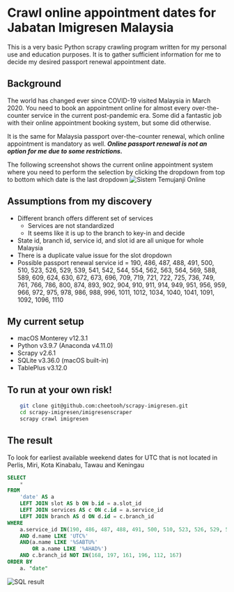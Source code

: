# Crawl online appointment dates for Jabatan Imigresen Malaysia

This is a very basic Python scrapy crawling program written for my personal use and education purposes. It is to gather sufficient information for me to decide my desired passport renewal appointment date.

## Background

The world has changed ever since COVID-19 visited Malaysia in March 2020. You need to book an appointment online for almost every over-the-counter service in the current post-pandemic era. Some did a fantastic job with their online appointment booking system, but some did otherwise.

It is the same for Malaysia passport over-the-counter renewal, which online appointment is mandatory as well. _**Online passport renewal is not an option for me due to some restrictions.**_

The following screenshot shows the current online appointment system where you need to perform the selection by clicking the dropdown from top to bottom which date is the last dropdown
![Sistem Temujanji Online](https://user-images.githubusercontent.com/532986/163326863-ca3267aa-1ca8-42dd-90ca-96e67dba562e.png)

## Assumptions from my discovery

-   Different branch offers different set of services
    -   Services are not standardized
    -   It seems like it is up to the branch to key-in and decide
-   State id, branch id, service id, and slot id are all unique for whole Malaysia
-   There is a duplicate value issue for the slot dropdown
-   Possible passport renewal service id = 190, 486, 487, 488, 491, 500, 510, 523, 526, 529, 539, 541, 542, 544, 554, 562, 563, 564, 569, 588, 589, 609, 624, 630, 672, 673, 696, 709, 719, 721, 722, 725, 736, 749, 761, 766, 786, 800, 874, 893, 902, 904, 910, 911, 914, 949, 951, 956, 959, 966, 972, 975, 978, 986, 988, 996, 1011, 1012, 1034, 1040, 1041, 1091, 1092, 1096, 1110

## My current setup

-   macOS Monterey v12.3.1
-   Python v3.9.7 (Anaconda v4.11.0)
-   Scrapy v2.6.1
-   SQLite v3.36.0 (macOS built-in)
-   TablePlus v3.12.0

## To run at your own risk!

```bash
    git clone git@github.com:cheetooh/scrapy-imigresen.git
    cd scrapy-imigresen/imigresenscraper
    scrapy crawl imigresen
```

## The result

To look for earliest available weekend dates for UTC that is not located in Perlis, Miri, Kota Kinabalu, Tawau and Keningau

```sql
SELECT
	*
FROM
	'date' AS a
	LEFT JOIN slot AS b ON b.id = a.slot_id
	LEFT JOIN services AS c ON c.id = a.service_id
	LEFT JOIN branch AS d ON d.id = c.branch_id
WHERE
	a.service_id IN(190, 486, 487, 488, 491, 500, 510, 523, 526, 529, 539, 541, 542, 544, 554, 562, 563, 564, 569, 588, 589, 609, 624, 630, 672, 673, 696, 709, 719, 721, 722, 725, 736, 749, 761, 766, 786, 800, 874, 893, 902, 904, 910, 911, 914, 949, 951, 956, 959, 966, 972, 975, 978, 986, 988, 996, 1011, 1012, 1034, 1040, 1041, 1091, 1092, 1096, 1110)
	AND d.name LIKE 'UTC%'
	AND(a.name LIKE '%SABTU%'
		OR a.name LIKE '%AHAD%')
	AND c.branch_id NOT IN(168, 197, 161, 196, 112, 167)
ORDER BY
	a. "date"
```

![SQL result](https://user-images.githubusercontent.com/532986/163334247-f1c5a361-04f3-43bc-a36b-5d09a1fee984.png)
